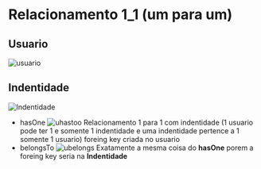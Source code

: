 # Relacionamento 1_1 (um para um) 
## Usuario
![usuario](https://user-images.githubusercontent.com/43249105/91624648-d27cdd80-e977-11ea-814a-59294733d136.png)
## Indentidade
![Indentidade](https://user-images.githubusercontent.com/43249105/91624692-0526d600-e978-11ea-8a76-0e35c326934d.png)
 - hasOne
 ![uhastoo](https://user-images.githubusercontent.com/43249105/91624647-d1e44700-e977-11ea-829b-3017d2784999.png)
 Relacionamento 1 para 1 com indentidade (1 usuario pode ter 1 e somente 1 indentidade e uma indentidade pertence a 1 somente 1 usuario) foreing key criada no usuario
 - belongsTo
![ubelongs](https://user-images.githubusercontent.com/43249105/91624646-d1e44700-e977-11ea-82a1-84693460e14b.png)
Exatamente a mesma coisa do **hasOne** porem a foreing key seria na **Indentidade**

